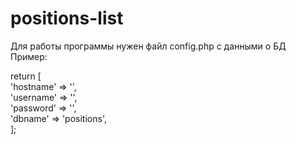 # positions-list

 Для работы программы нужен файл config.php с данными о БД <br>
 Пример: <br>

<?php <br>
return [<br>
    'hostname' => '',<br>
    'username' => '',<br>
    'password' => '',<br>
    'dbname' => 'positions',<br>
];
